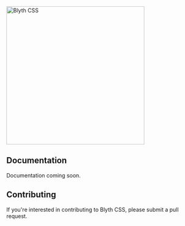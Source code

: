 <img src="https://blythcss.dev/img/logo.svg" width="360" alt="Blyth CSS">

## Documentation

Documentation coming soon.

## Contributing

If you're interested in contributing to Blyth CSS, please submit a pull request.
